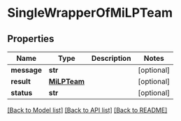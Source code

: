 # SingleWrapperOfMiLPTeam

## Properties
Name | Type | Description | Notes
------------ | ------------- | ------------- | -------------
**message** | **str** |  | [optional] 
**result** | [**MiLPTeam**](MiLPTeam.md) |  | [optional] 
**status** | **str** |  | [optional] 

[[Back to Model list]](../README.md#documentation-for-models) [[Back to API list]](../README.md#documentation-for-api-endpoints) [[Back to README]](../README.md)

